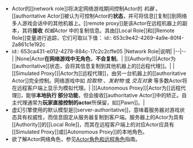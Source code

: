 - Actor的[[network role]]将决定网络游戏期间控制Actor的 *机器* 。[[authoritative Actor]]被认为可控制Actor的**状态**，并可将信息[[复制]]到网络多人游戏会话中的其他机器上。[[remote proxy]]是该Actor在远程机器上的副本，其将**接收** *权威Actor* 中的复制信息。其由[[Local Role]]和[[Remote Role]]变量进行追踪，它们可取以下值：
  id:: 653c9e42-4269-4a9e-80f4-2a861c1e192c
- id:: 653ca431-e012-4278-884c-17c2c2cffe05
  |Network Role|说明|
  |--|--|
  |None|Actor**在网络游戏中无角色**，**不会复制**。|
  |[[Authority]]|Actor为[[authoritative]]状态，会将其信息复制到其他机器上的[[远程代理]]。|
  |[[Simulated Proxy]]|Actor为[[远程代理]]，由另一台机器上的[[authoritative Actor]]完全控制。网络游戏中如 *拾取物* 、*发射物* 或 *交互对象* 等多数Actor将在远程客户端上显示为模拟代理。|
  |[[Autonomous Proxy]]|Actor为[[远程代理]]，能够**本地执行 部分功能**，但会接收[[authoritative Actor]]中的矫正。自主代理通常为**玩家直接控制的actor**所保留，如[[Pawn]]。|
- 虚幻引擎使用的默认模型是[[server-authoritative]]，意味着服务器对游戏状态具有权威性，而信息固定从服务器复制到客户端。服务器上的Actor为具有[[Authority]]的[[Local Role]]，而其在远程客户端上的对应Actor应具有[[Simulated Proxy]]或[[Autonomous Proxy]]的本地角色。
- 欲了解Actor网络角色，参见[Actor角色和远程角色](https://docs.unrealengine.com/5.3/zh-CN/actor-role-and-remoterole-in-unreal-engine)指南。